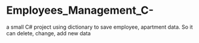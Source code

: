 # Employees_Management_C-
a small C# project using dictionary to save employee, apartment data. So it can delete, change, add new data
